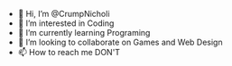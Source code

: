 - 👋 Hi, I’m @CrumpNicholi
- 👀 I’m interested in Coding
- 🌱 I’m currently learning Programing
- 💞️ I’m looking to collaborate on Games and Web Design
- 📫 How to reach me DON'T

<!---
CrumpNicholi/CrumpNicholi is a ✨ special ✨ repository because its `README.md` (this file) appears on your GitHub profile.
You can click the Preview link to take a look at your changes.
--->
